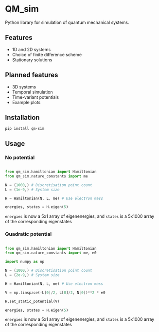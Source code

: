 # QM_sim

Python library for simulation of quantum mechanical systems.

## Features 

- 1D and 2D systems
- Choice of finite difference scheme
- Stationary solutions

## Planned features
- 3D systems
- Temporal simulation
- Time-variant potentials
- Example plots

## Installation

`pip install qm-sim`

## Usage

### No potential
~~~python

from qm_sim.hamiltonian import Hamiltonian
from qm_sim.nature_constants import me

N = (1000,) # Discretisation point count
L = (1e-9,) # System size

H = Hamiltonian(N, L, me) # Use electron mass

energies, states = H.eigen(5)

~~~
`energies` is now a 5x1 array of eigenenergies, and `states` is a 5x1000 array of the corresponding eigenstates

### Quadratic potential
~~~python

from qm_sim.hamiltonian import Hamiltonian
from qm_sim.nature_constants import me, e0

import numpy as np

N = (1000,) # Discretisation point count
L = (2e-9,) # System size

H = Hamiltonian(N, L, me) # Use electron mass

V = np.linspace(-L[0]/2, L[0]/2, N[0])**2 * e0

H.set_static_potential(V)

energies, states = H.eigen(5)

~~~
`energies` is now a 5x1 array of eigenenergies, and `states` is a 5x1000 array of the corresponding eigenstates
